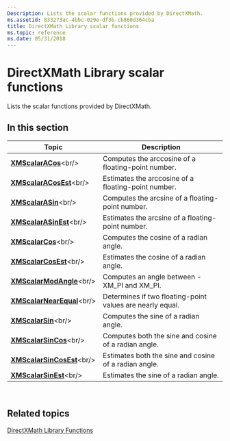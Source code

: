 ```yaml
---
Description: Lists the scalar functions provided by DirectXMath.
ms.assetid: 833273ac-4bbc-029e-df3b-cb860d364cba
title: DirectXMath Library scalar functions
ms.topic: reference
ms.date: 05/31/2018
---
```


# DirectXMath Library scalar functions

Lists the scalar functions provided by DirectXMath.

## In this section



| Topic                                                     | Description                                                          |
|-----------------------------------------------------------|----------------------------------------------------------------------|
| [**XMScalarACos**](https://msdn.microsoft.com/library/Ee420183(v=VS.85).aspx)<br/>           | Computes the arccosine of a floating-point number.<br/>        |
| [**XMScalarACosEst**](https://msdn.microsoft.com/library/Ee420184(v=VS.85).aspx)<br/>     | Estimates the arccosine of a floating-point number.<br/>       |
| [**XMScalarASin**](https://msdn.microsoft.com/library/Ee420185(v=VS.85).aspx)<br/>           | Computes the arcsine of a floating-point number.<br/>          |
| [**XMScalarASinEst**](https://msdn.microsoft.com/library/Ee420186(v=VS.85).aspx)<br/>     | Estimates the arcsine of a floating-point number.<br/>         |
| [**XMScalarCos**](https://msdn.microsoft.com/library/Ee420187(v=VS.85).aspx)<br/>             | Computes the cosine of a radian angle.<br/>                    |
| [**XMScalarCosEst**](https://msdn.microsoft.com/library/Ee420188(v=VS.85).aspx)<br/>       | Estimates the cosine of a radian angle.<br/>                   |
| [**XMScalarModAngle**](https://msdn.microsoft.com/library/Ee420189(v=VS.85).aspx)<br/>   | Computes an angle between -XM\_PI and XM\_PI.<br/>             |
| [**XMScalarNearEqual**](https://msdn.microsoft.com/library/Ee420190(v=VS.85).aspx)<br/> | Determines if two floating-point values are nearly equal.<br/> |
| [**XMScalarSin**](https://msdn.microsoft.com/library/Ee420191(v=VS.85).aspx)<br/>             | Computes the sine of a radian angle.<br/>                      |
| [**XMScalarSinCos**](https://msdn.microsoft.com/library/Ee420192(v=VS.85).aspx)<br/>       | Computes both the sine and cosine of a radian angle.<br/>      |
| [**XMScalarSinCosEst**](https://msdn.microsoft.com/library/Ee420193(v=VS.85).aspx)<br/> | Estimates both the sine and cosine of a radian angle.<br/>     |
| [**XMScalarSinEst**](https://msdn.microsoft.com/library/Ee420194(v=VS.85).aspx)<br/>       | Estimates the sine of a radian angle.<br/>                     |



 

## Related topics

<dl> <dt>

[DirectXMath Library Functions](ovw-xnamath-reference-functions.md)
</dt> </dl>

 

 




